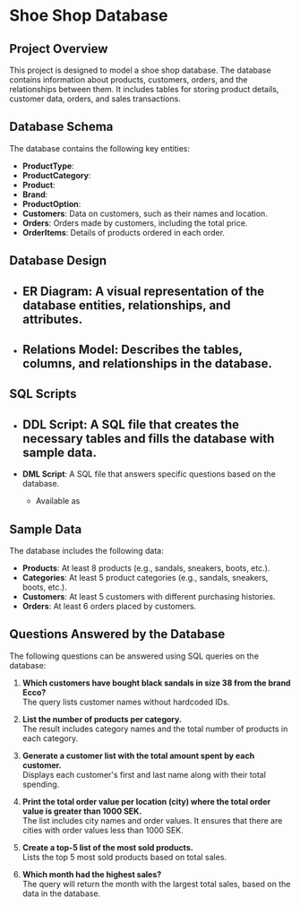 # Shoe Shop Database

## Project Overview
This project is designed to model a shoe shop database. The database contains information about products, customers, orders, and the relationships between them. It includes tables for storing product details, customer data, orders, and sales transactions.

## Database Schema

The database contains the following key entities:
- **ProductType**:
- **ProductCategory**: 
- **Product**:
- **Brand**:
- **ProductOption**:
- **Customers**: Data on customers, such as their names and location.
- **Orders**: Orders made by customers, including the total price.
- **OrderItems**: Details of products ordered in each order.

## Database Design

- **ER Diagram**: A visual representation of the database entities, relationships, and attributes. 
  - 
  
- **Relations Model**: Describes the tables, columns, and relationships in the database. 
  - 

## SQL Scripts

- **DDL Script**: A SQL file that creates the necessary tables and fills the database with sample data.
  - 
  
- **DML Script**: A SQL file that answers specific questions based on the database.
  - Available as 

## Sample Data

The database includes the following data:

- **Products**: At least 8 products (e.g., sandals, sneakers, boots, etc.).
- **Categories**: At least 5 product categories (e.g., sandals, sneakers, boots, etc.).
- **Customers**: At least 5 customers with different purchasing histories.
- **Orders**: At least 6 orders placed by customers.

## Questions Answered by the Database

The following questions can be answered using SQL queries on the database:

1. **Which customers have bought black sandals in size 38 from the brand Ecco?**  
   The query lists customer names without hardcoded IDs.
   
2. **List the number of products per category.**  
   The result includes category names and the total number of products in each category.
   
3. **Generate a customer list with the total amount spent by each customer.**  
   Displays each customer's first and last name along with their total spending.
   
4. **Print the total order value per location (city) where the total order value is greater than 1000 SEK.**  
   The list includes city names and order values. It ensures that there are cities with order values less than 1000 SEK.
   
5. **Create a top-5 list of the most sold products.**  
   Lists the top 5 most sold products based on total sales.

6. **Which month had the highest sales?**  
   The query will return the month with the largest total sales, based on the data in the database.
